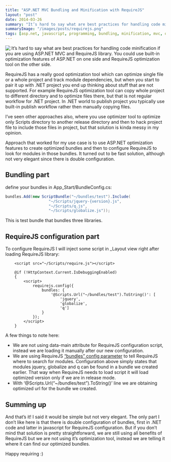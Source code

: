 ```yaml
---
title: "ASP.NET MVC Bundling and Minification with RequireJS"
layout: "post"
date: 2014-03-26
summary: "It’s hard to say what are best practices for handling code minification if you are using ASP.NET MVC and RequireJS library. You could use built-in optimization features of ASP.NET on one side and RequireJS optimization tool on the other side. In this article I will describe one potential setup."
summaryImage: "/images/posts/requirejs.png"
tags: [asp.net, javascript, programming, bundling, minification, mvc, optimization, requirejs]
---
```


<img class="img-responsive" src="/images/posts/requirejs.png" align="left" />

It’s hard to say what are best practices for handling code minification if you are using ASP.NET MVC and RequireJS library. You could use built-in optimization features of ASP.NET on one side and RequireJS optimization tool on the other side.

RequireJS has a really good optimization tool which can optimize single file or a whole project and track module dependencies, but when you start to pair it up with .NET project you end up thinking about stuff that are not supported. For example RequireJS optimization tool can copy whole project to different directory and to optimize files there, but that is not regular workflow for .NET project. In .NET world to publish project you typically use built-in publish workflow rather then manually copying files.

I’ve seen other approaches also, where you use optimizer tool to optimize only Scripts directory to another release directory and then to hack project file to include those files in project, but that solution is kinda messy in my opinion.

Approach that worked for my use case is to use ASP.NET optimization features to create optimized bundles and then to configure RequireJS to look for modules in those bundles. It turned out to be fast solution, although not very elegant since there is double configuration.

## Bundling part ##

define your bundles in App_Start/BundleConfig.cs:

```csharp
bundles.Add(new ScriptBundle("~/bundles/test").Include(
				   "~/Scripts/jquery-{version}.js",
				   "~/Scripts/q.js",
				   "~/Scripts/globalize.js"));
```

This is test bundle that bundles three libraries.

## RequireJS configuration part ##

To configure RequireJS I will inject some script in _Layout view right after loading RequireJS library:

```aspnet
	<script src="~/Scripts/require.js"></script>
 
    @if (!HttpContext.Current.IsDebuggingEnabled)
    {
        <script>
            requirejs.config({
                bundles: {
                    '@Scripts.Url("~/bundles/test").ToString()': [
                        'jquery',
                        'globalize',
                        'q']
                }
            });
        </script>
    }
```

A few things to note here:

* We are not using data-main attribute for RequireJS configuration script, instead we are loading it manually after our new configuration.
* We are using RequireJS [“bundles” config parameter](http://requirejs.org/docs/api.html#config-bundles) to tell RequireJS where to search for modules. Configuration above simply states that modules jquery, globalize and q can be found in a bundle we created earlier. That way when RequireJS needs to load script it will load optimized version only if we are in release mode.
* With ‘@Scripts.Url(“~/bundles/test”).ToString()’ line we are obtaining optimized url for the bundle we created.

## Summing up ##

And that’s it! I said it would be simple but not very elegant. The only part I don’t like here is that there is double configuration of bundles, first in .NET code and latter in javascript for RequireJS configuration. But if you don’t mind that solution is pretty straightforward, we are still using all benefits of RequireJS but we are not using it’s optimization tool, instead we are telling it where it can find our optimized bundles.

Happy requiring :)